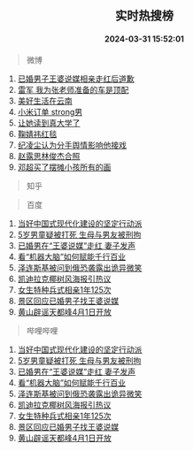 <div align="center"><h2>实时热搜榜</h2><h4>2024-03-31 15:52:01</h4></div>

> 微博  

1. [已婚男子王婆说媒相亲走红后道歉](https://s.weibo.com/weibo?q=%23%E5%B7%B2%E5%A9%9A%E7%94%B7%E5%AD%90%E7%8E%8B%E5%A9%86%E8%AF%B4%E5%AA%92%E7%9B%B8%E4%BA%B2%E8%B5%B0%E7%BA%A2%E5%90%8E%E9%81%93%E6%AD%89%23&t=31&band_rank=1&Refer=top)<br />
2. [雷军 我为张老师准备的车是顶配](https://s.weibo.com/weibo?q=%E9%9B%B7%E5%86%9B%20%E6%88%91%E4%B8%BA%E5%BC%A0%E8%80%81%E5%B8%88%E5%87%86%E5%A4%87%E7%9A%84%E8%BD%A6%E6%98%AF%E9%A1%B6%E9%85%8D&t=31&band_rank=2&Refer=top)<br />
3. [美好生活在云南](https://s.weibo.com/weibo?q=%23%E7%BE%8E%E5%A5%BD%E7%94%9F%E6%B4%BB%E5%9C%A8%E4%BA%91%E5%8D%97%23&t=31&band_rank=3&Refer=top)<br />
4. [小米订单 strong男](https://s.weibo.com/weibo?q=%E5%B0%8F%E7%B1%B3%E8%AE%A2%E5%8D%95%20strong%E7%94%B7&t=31&band_rank=4&Refer=top)<br />
5. [让她读到真大学了](https://s.weibo.com/weibo?q=%E8%AE%A9%E5%A5%B9%E8%AF%BB%E5%88%B0%E7%9C%9F%E5%A4%A7%E5%AD%A6%E4%BA%86&t=31&band_rank=5&Refer=top)<br />
6. [鞠婧祎红毯](https://s.weibo.com/weibo?q=%E9%9E%A0%E5%A9%A7%E7%A5%8E%E7%BA%A2%E6%AF%AF&t=31&band_rank=6&Refer=top)<br />
7. [纪凌尘认为分手舆情影响他接戏](https://s.weibo.com/weibo?q=%23%E7%BA%AA%E5%87%8C%E5%B0%98%E8%AE%A4%E4%B8%BA%E5%88%86%E6%89%8B%E8%88%86%E6%83%85%E5%BD%B1%E5%93%8D%E4%BB%96%E6%8E%A5%E6%88%8F%23&t=31&band_rank=7&Refer=top)<br />
8. [赵露思林俊杰合照](https://s.weibo.com/weibo?q=%23%E8%B5%B5%E9%9C%B2%E6%80%9D%E6%9E%97%E4%BF%8A%E6%9D%B0%E5%90%88%E7%85%A7%23&t=31&band_rank=8&Refer=top)<br />
9. [邓超买了摆摊小孩所有的画](https://s.weibo.com/weibo?q=%23%E9%82%93%E8%B6%85%E4%B9%B0%E4%BA%86%E6%91%86%E6%91%8A%E5%B0%8F%E5%AD%A9%E6%89%80%E6%9C%89%E7%9A%84%E7%94%BB%23&t=31&band_rank=9&Refer=top)<br />

> 知乎  


> 百度  

1. [当好中国式现代化建设的坚定行动派](https://www.baidu.com/s?wd=%E5%BD%93%E5%A5%BD%E4%B8%AD%E5%9B%BD%E5%BC%8F%E7%8E%B0%E4%BB%A3%E5%8C%96%E5%BB%BA%E8%AE%BE%E7%9A%84%E5%9D%9A%E5%AE%9A%E8%A1%8C%E5%8A%A8%E6%B4%BE&sa=fyb_news&rsv_dl=fyb_news)<br />
2. [5岁男童疑被打死 生母与男友被刑拘](https://www.baidu.com/s?wd=5%E5%B2%81%E7%94%B7%E7%AB%A5%E7%96%91%E8%A2%AB%E6%89%93%E6%AD%BB+%E7%94%9F%E6%AF%8D%E4%B8%8E%E7%94%B7%E5%8F%8B%E8%A2%AB%E5%88%91%E6%8B%98&sa=fyb_news&rsv_dl=fyb_news)<br />
3. [已婚男在“王婆说媒”走红 妻子发声](https://www.baidu.com/s?wd=%E5%B7%B2%E5%A9%9A%E7%94%B7%E5%9C%A8%E2%80%9C%E7%8E%8B%E5%A9%86%E8%AF%B4%E5%AA%92%E2%80%9D%E8%B5%B0%E7%BA%A2+%E5%A6%BB%E5%AD%90%E5%8F%91%E5%A3%B0&sa=fyb_news&rsv_dl=fyb_news)<br />
4. [看“机器大脑”如何赋能千行百业](https://www.baidu.com/s?wd=%E7%9C%8B%E2%80%9C%E6%9C%BA%E5%99%A8%E5%A4%A7%E8%84%91%E2%80%9D%E5%A6%82%E4%BD%95%E8%B5%8B%E8%83%BD%E5%8D%83%E8%A1%8C%E7%99%BE%E4%B8%9A&sa=fyb_news&rsv_dl=fyb_news)<br />
5. [泽连斯基被问到俄恐袭露出诡异微笑](https://www.baidu.com/s?wd=%E6%B3%BD%E8%BF%9E%E6%96%AF%E5%9F%BA%E8%A2%AB%E9%97%AE%E5%88%B0%E4%BF%84%E6%81%90%E8%A2%AD%E9%9C%B2%E5%87%BA%E8%AF%A1%E5%BC%82%E5%BE%AE%E7%AC%91&sa=fyb_news&rsv_dl=fyb_news)<br />
6. [凯迪拉克椰树风海报引热议](https://www.baidu.com/s?wd=%E5%87%AF%E8%BF%AA%E6%8B%89%E5%85%8B%E6%A4%B0%E6%A0%91%E9%A3%8E%E6%B5%B7%E6%8A%A5%E5%BC%95%E7%83%AD%E8%AE%AE&sa=fyb_news&rsv_dl=fyb_news)<br />
7. [女生特种兵式相亲1年125次](https://www.baidu.com/s?wd=%E5%A5%B3%E7%94%9F%E7%89%B9%E7%A7%8D%E5%85%B5%E5%BC%8F%E7%9B%B8%E4%BA%B21%E5%B9%B4125%E6%AC%A1&sa=fyb_news&rsv_dl=fyb_news)<br />
8. [景区回应已婚男子找王婆说媒](https://www.baidu.com/s?wd=%E6%99%AF%E5%8C%BA%E5%9B%9E%E5%BA%94%E5%B7%B2%E5%A9%9A%E7%94%B7%E5%AD%90%E6%89%BE%E7%8E%8B%E5%A9%86%E8%AF%B4%E5%AA%92&sa=fyb_news&rsv_dl=fyb_news)<br />
9. [黄山辟谣天都峰4月1日开放](https://www.baidu.com/s?wd=%E9%BB%84%E5%B1%B1%E8%BE%9F%E8%B0%A3%E5%A4%A9%E9%83%BD%E5%B3%B04%E6%9C%881%E6%97%A5%E5%BC%80%E6%94%BE&sa=fyb_news&rsv_dl=fyb_news)<br />

> 哔哩哔哩  

1. [当好中国式现代化建设的坚定行动派](https://www.baidu.com/s?wd=%E5%BD%93%E5%A5%BD%E4%B8%AD%E5%9B%BD%E5%BC%8F%E7%8E%B0%E4%BB%A3%E5%8C%96%E5%BB%BA%E8%AE%BE%E7%9A%84%E5%9D%9A%E5%AE%9A%E8%A1%8C%E5%8A%A8%E6%B4%BE&sa=fyb_news&rsv_dl=fyb_news)<br />
2. [5岁男童疑被打死 生母与男友被刑拘](https://www.baidu.com/s?wd=5%E5%B2%81%E7%94%B7%E7%AB%A5%E7%96%91%E8%A2%AB%E6%89%93%E6%AD%BB+%E7%94%9F%E6%AF%8D%E4%B8%8E%E7%94%B7%E5%8F%8B%E8%A2%AB%E5%88%91%E6%8B%98&sa=fyb_news&rsv_dl=fyb_news)<br />
3. [已婚男在“王婆说媒”走红 妻子发声](https://www.baidu.com/s?wd=%E5%B7%B2%E5%A9%9A%E7%94%B7%E5%9C%A8%E2%80%9C%E7%8E%8B%E5%A9%86%E8%AF%B4%E5%AA%92%E2%80%9D%E8%B5%B0%E7%BA%A2+%E5%A6%BB%E5%AD%90%E5%8F%91%E5%A3%B0&sa=fyb_news&rsv_dl=fyb_news)<br />
4. [看“机器大脑”如何赋能千行百业](https://www.baidu.com/s?wd=%E7%9C%8B%E2%80%9C%E6%9C%BA%E5%99%A8%E5%A4%A7%E8%84%91%E2%80%9D%E5%A6%82%E4%BD%95%E8%B5%8B%E8%83%BD%E5%8D%83%E8%A1%8C%E7%99%BE%E4%B8%9A&sa=fyb_news&rsv_dl=fyb_news)<br />
5. [泽连斯基被问到俄恐袭露出诡异微笑](https://www.baidu.com/s?wd=%E6%B3%BD%E8%BF%9E%E6%96%AF%E5%9F%BA%E8%A2%AB%E9%97%AE%E5%88%B0%E4%BF%84%E6%81%90%E8%A2%AD%E9%9C%B2%E5%87%BA%E8%AF%A1%E5%BC%82%E5%BE%AE%E7%AC%91&sa=fyb_news&rsv_dl=fyb_news)<br />
6. [凯迪拉克椰树风海报引热议](https://www.baidu.com/s?wd=%E5%87%AF%E8%BF%AA%E6%8B%89%E5%85%8B%E6%A4%B0%E6%A0%91%E9%A3%8E%E6%B5%B7%E6%8A%A5%E5%BC%95%E7%83%AD%E8%AE%AE&sa=fyb_news&rsv_dl=fyb_news)<br />
7. [女生特种兵式相亲1年125次](https://www.baidu.com/s?wd=%E5%A5%B3%E7%94%9F%E7%89%B9%E7%A7%8D%E5%85%B5%E5%BC%8F%E7%9B%B8%E4%BA%B21%E5%B9%B4125%E6%AC%A1&sa=fyb_news&rsv_dl=fyb_news)<br />
8. [景区回应已婚男子找王婆说媒](https://www.baidu.com/s?wd=%E6%99%AF%E5%8C%BA%E5%9B%9E%E5%BA%94%E5%B7%B2%E5%A9%9A%E7%94%B7%E5%AD%90%E6%89%BE%E7%8E%8B%E5%A9%86%E8%AF%B4%E5%AA%92&sa=fyb_news&rsv_dl=fyb_news)<br />
9. [黄山辟谣天都峰4月1日开放](https://www.baidu.com/s?wd=%E9%BB%84%E5%B1%B1%E8%BE%9F%E8%B0%A3%E5%A4%A9%E9%83%BD%E5%B3%B04%E6%9C%881%E6%97%A5%E5%BC%80%E6%94%BE&sa=fyb_news&rsv_dl=fyb_news)<br />

